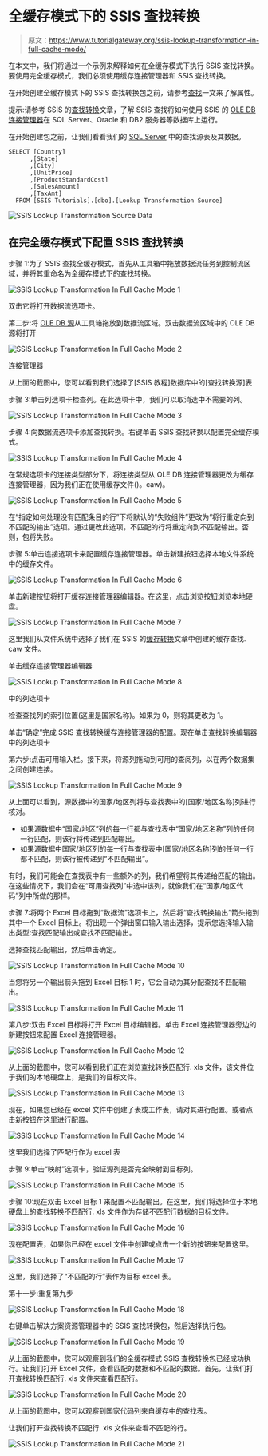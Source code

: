 # 全缓存模式下的 SSIS 查找转换

> 原文：<https://www.tutorialgateway.org/ssis-lookup-transformation-in-full-cache-mode/>

在本文中，我们将通过一个示例来解释如何在全缓存模式下执行 SSIS 查找转换。要使用完全缓存模式，我们必须使用缓存连接管理器和 SSIS 查找转换。

在开始创建全缓存模式下的 SSIS 查找转换包之前，请参考[查找](https://www.tutorialgateway.org/lookup-in-ssis/)一文来了解属性。

提示:请参考 SSIS 的[查找转换](https://www.tutorialgateway.org/lookup-transformation-in-ssis/)文章，了解 SSIS 查找将如何使用 SSIS 的 [OLE DB 连接管理器](https://www.tutorialgateway.org/ole-db-connection-manager-in-ssis/)在 SQL Server、Oracle 和 DB2 服务器等数据库上运行。

在开始创建包之前，让我们看看我们的 [SQL Server](https://www.tutorialgateway.org/sql/) 中的查找源表及其数据。

```
SELECT [Country]
      ,[State]
      ,[City]
      ,[UnitPrice]
      ,[ProductStandardCost]
      ,[SalesAmount]
      ,[TaxAmt]
  FROM [SSIS Tutorials].[dbo].[Lookup Transformation Source]
```

![SSIS Lookup Transformation Source Data](img/0980ea730fddee0489fd28e10271820a.png)

## 在完全缓存模式下配置 SSIS 查找转换

步骤 1:为了 SSIS 查找全缓存模式，首先从工具箱中拖放数据流任务到控制流区域，并将其重命名为全缓存模式下的查找转换。

![SSIS Lookup Transformation In Full Cache Mode 1](img/5067285204efcb0fb0c3e4671d0e11c3.png)

双击它将打开数据流选项卡。

第二步:将 [OLE DB 源](https://www.tutorialgateway.org/ole-db-source-in-ssis/)从工具箱拖放到数据流区域。双击数据流区域中的 OLE DB 源将打开

![SSIS Lookup Transformation In Full Cache Mode 2](img/853f5da5c4c310b64f874c39041b2327.png)

连接管理器

从上面的截图中，您可以看到我们选择了[SSIS 教程]数据库中的[查找转换源]表

步骤 3:单击列选项卡检查列。在此选项卡中，我们可以取消选中不需要的列。

![SSIS Lookup Transformation In Full Cache Mode 3](img/61587d45022ae02ff5ee274bd526f20f.png)

步骤 4:向数据流选项卡添加查找转换。右键单击 SSIS 查找转换以配置完全缓存模式。

![SSIS Lookup Transformation In Full Cache Mode 4](img/4a468af9c98edaf4507e66e24d1f6352.png)

在常规选项卡的连接类型部分下，将连接类型从 OLE DB 连接管理器更改为缓存连接管理器，因为我们正在使用缓存文件()。caw)。

![SSIS Lookup Transformation In Full Cache Mode 5](img/e368ecdc5658886b1d3701c758b39d4c.png)

在“指定如何处理没有匹配条目的行”下将默认的“失败组件”更改为“将行重定向到不匹配的输出”选项。通过更改此选项，不匹配的行将重定向到不匹配输出。否则，包将失败。

步骤 5:单击连接选项卡来配置缓存连接管理器。单击新建按钮选择本地文件系统中的缓存文件。

![SSIS Lookup Transformation In Full Cache Mode 6](img/93b245a8831b53356d4aa804b183d84d.png)

单击新建按钮将打开缓存连接管理器编辑器。在这里，点击浏览按钮浏览本地硬盘。

![SSIS Lookup Transformation In Full Cache Mode 7](img/4d1796499a164a1ce6492187b3bbdc3a.png)

这里我们从文件系统中选择了我们在 SSIS 的[缓存转换](https://www.tutorialgateway.org/cache-transformation-in-ssis/)文章中创建的缓存查找. caw 文件。

单击缓存连接管理器编辑器

![SSIS Lookup Transformation In Full Cache Mode 8](img/f860ce0f41134dcf658ffe51bba2dd93.png)

中的列选项卡

检查查找列的索引位置(这里是国家名称)。如果为 0，则将其更改为 1。

单击“确定”完成 SSIS 查找转换缓存连接管理器的配置。现在单击查找转换编辑器中的列选项卡

第六步:点击可用输入栏。接下来，将源列拖动到可用的查阅列，以在两个数据集之间创建连接。

![SSIS Lookup Transformation In Full Cache Mode 9](img/25732a53fb0d8d55b4d90b500ca626a6.png)

从上面可以看到，源数据中的国家/地区列将与查找表中的[国家/地区名称]列进行核对。

*   如果源数据中“国家/地区”列的每一行都与查找表中“国家/地区名称”列的任何一行匹配，则该行将传递到匹配输出。
*   如果源数据中国家/地区列的每一行与查找表中[国家/地区名称]列的任何一行都不匹配，则该行被传递到“不匹配输出”。

有时，我们可能会在查找表中有一些额外的列，我们希望将其传递给匹配的输出。在这些情况下，我们会在“可用查找列”中选中该列，就像我们在“国家/地区代码”列中所做的那样。

步骤 7:将两个 Excel 目标拖到“数据流”选项卡上，然后将“查找转换输出”箭头拖到其中一个 Excel 目标上。将出现一个弹出窗口输入输出选择，提示您选择输入输出类型:查找匹配输出或查找不匹配输出。

选择查找匹配输出，然后单击确定。

![SSIS Lookup Transformation In Full Cache Mode 10](img/bb78f327a997921b2aa6950d359aeab5.png)

当您将另一个输出箭头拖到 Excel 目标 1 时，它会自动为其分配查找不匹配输出。

![SSIS Lookup Transformation In Full Cache Mode 11](img/3a98f750f385db39a052b6911a6aed12.png)

第八步:双击 Excel 目标将打开 Excel 目标编辑器。单击 Excel 连接管理器旁边的新建按钮来配置 Excel 连接管理器。

![SSIS Lookup Transformation In Full Cache Mode 12](img/6fa478b7091dd5191b824b0a8b6b2264.png)

从上面的截图中，您可以看到我们正在浏览查找转换匹配行. xls 文件，该文件位于我们的本地硬盘上，是我们的目标文件。

![SSIS Lookup Transformation In Full Cache Mode 13](img/60304bfb19a4afd2f3513b687302fd03.png)

现在，如果您已经在 excel 文件中创建了表或工作表，请对其进行配置。或者点击新按钮在这里进行配置。

![SSIS Lookup Transformation In Full Cache Mode 14](img/87f7a1eb2e7c5c10bebcfe41ac3c9150.png)

这里我们选择了匹配行作为 excel 表

步骤 9:单击“映射”选项卡，验证源列是否完全映射到目标列。

![SSIS Lookup Transformation In Full Cache Mode 15](img/ae69a8f613c25a431f9137ac28cf61f6.png)

步骤 10:现在双击 Excel 目标 1 来配置不匹配输出。在这里，我们将选择位于本地硬盘上的查找转换不匹配行. xls 文件作为存储不匹配行数据的目标文件。

![SSIS Lookup Transformation In Full Cache Mode 16](img/2ede46d532be3ecce8cd41ba29297106.png)

现在配置表，如果你已经在 excel 文件中创建或点击一个新的按钮来配置这里。

![SSIS Lookup Transformation In Full Cache Mode 17](img/fdf084f5c924219c7ff3ed154d9d517a.png)

这里，我们选择了“不匹配的行”表作为目标 excel 表。

第十一步:重复第九步

![SSIS Lookup Transformation In Full Cache Mode 18](img/8d7b45ae17090cf958c4e20375473c46.png)

右键单击解决方案资源管理器中的 SSIS 查找转换包，然后选择执行包。

![SSIS Lookup Transformation In Full Cache Mode 19](img/0c4143a40401e98eccffd64b116b81d1.png)

从上面的截图中，您可以观察到我们的全缓存模式 SSIS 查找转换包已经成功执行。让我们打开 Excel 文件，查看匹配的数据和不匹配的数据。首先，让我们打开查找转换匹配行. xls 文件来查看匹配行。

![SSIS Lookup Transformation In Full Cache Mode 20](img/18d4f42fc85bae388cfbda21ceda5d7d.png)

从上面的截图中，您可以观察到国家代码列来自缓存中的查找表。

让我们打开查找转换不匹配行. xls 文件来查看不匹配的行。

![SSIS Lookup Transformation In Full Cache Mode 21](img/912e0b766e7693ade24781b843057e93.png)